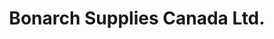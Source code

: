---
title: "Bonarch Supplies Canada Ltd."
url: /smiths-falls/bonarch-supplies-canada-ltd/
shop: medical supply
---